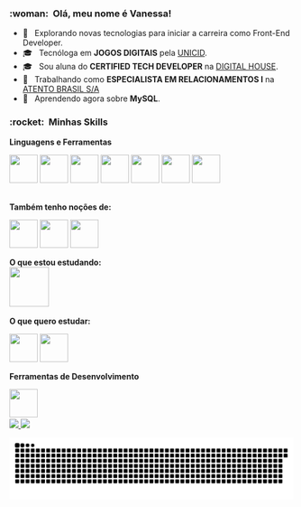 <h3> :woman: &nbsp;Olá, meu nome é Vanessa! </h3>

- 🤔 &nbsp; Explorando novas tecnologias para iniciar a carreira como Front-End Developer.
- 🎓 &nbsp; Tecnóloga em  **JOGOS DIGITAIS** pela <a href="https://www.unicid.edu.br">UNICID</a>.
- 🎓 &nbsp; Sou aluna do **CERTIFIED TECH DEVELOPER** na <a href="https://www.digitalhouse.com/br">DIGITAL HOUSE</a>.
- 💼 &nbsp; Trabalhando como **ESPECIALISTA EM RELACIONAMENTOS I** na <a href="https://atento.com/pb/atentonomundo/english-atento-in-brazil/">ATENTO BRASIL S/A</a>
- 🌱 &nbsp; Aprendendo agora sobre **MySQL**.

<h3> :rocket: &nbsp;Minhas Skills </h3>

**Linguagens e Ferramentas**
<br/>

<img height="50px" width="50px" src="https://cdn.jsdelivr.net/gh/devicons/devicon/icons/javascript/javascript-plain.svg" />    <img height="50px" width="50px" src="https://cdn.jsdelivr.net/gh/devicons/devicon/icons/html5/html5-plain-wordmark.svg" />    <img height="50px" width="50px" src="https://cdn.jsdelivr.net/gh/devicons/devicon/icons/css3/css3-plain-wordmark.svg" />    <img height="50px" width="50px" src="https://cdn.jsdelivr.net/gh/devicons/devicon/icons/sass/sass-original.svg" />    <img height="50px" width="50px" src="https://cdn.jsdelivr.net/gh/devicons/devicon/icons/bootstrap/bootstrap-plain.svg" />    <img height="50px" width="50px" src="https://cdn.jsdelivr.net/gh/devicons/devicon/icons/git/git-plain.svg" />    <img height="50px" width="50px" src="https://cdn.jsdelivr.net/gh/devicons/devicon/icons/github/github-original.svg" />    
<br/>

**Também tenho noções de:**

<img height="50px" width="50px"  src="https://cdn.jsdelivr.net/gh/devicons/devicon/icons/photoshop/photoshop-plain.svg" />    <img  height="50px" width="50px" src="https://cdn.jsdelivr.net/gh/devicons/devicon/icons/csharp/csharp-plain.svg" />   <img  height="50px" width="50px" src="https://cdn.jsdelivr.net/gh/devicons/devicon/icons/unity/unity-original.svg" />

**O que estou estudando:** 
<br/>
<img height="70px" width="70px" src="https://cdn.jsdelivr.net/gh/devicons/devicon/icons/mysql/mysql-original-wordmark.svg" />
<br/>

**O que quero estudar:**

<img height="50px" width="50px" src="https://cdn.jsdelivr.net/gh/devicons/devicon/icons/react/react-original-wordmark.svg" />    <img height="50px" width="50px" src="https://cdn.jsdelivr.net/gh/devicons/devicon/icons/typescript/typescript-plain.svg" />


**Ferramentas de Desenvolvimento**
<br/>

 <img height="50px" width="50px" src="https://cdn.jsdelivr.net/gh/devicons/devicon/icons/vscode/vscode-original.svg" />
<br/>

<a href="https://github.com/vanneeh">
  <img height="180em" src="https://github-readme-stats.vercel.app/api?username=vanneeh&theme=dracula&show_icons=true" />
</a>
<a href="https://github.com/vanneeh">
  <img height="180em" src="https://github-readme-stats.vercel.app/api/top-langs/?username=vanneeh&hide=html&layout=compact&theme=dracula" />
</a>

<br/>

![Snake animation](https://github.com/vanneeh/vanneeh/blob/output/github-contribution-grid-snake.svg)

